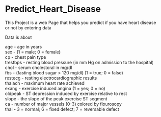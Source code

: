 # Predict_Heart_Disease

This Project is a web Page that helps you predict if you have heart disease or not by entering data 

Data is about

age - age in years\
sex - (1 = male; 0 = female)\
cp - chest pain type\
trestbps - resting blood pressure (in mm Hg on admission to the hospital)\
chol - serum cholestoral in mg/dl\
fbs - (fasting blood sugar > 120 mg/dl) (1 = true; 0 = false)\
restecg - resting electrocardiographic results\
thalach - maximum heart rate achieved\
exang - exercise induced angina (1 = yes; 0 = no)\
oldpeak - ST depression induced by exercise relative to rest\
slope - the slope of the peak exercise ST segment\
ca - number of major vessels (0-3) colored by flourosopy\
thal - 3 = normal; 6 = fixed defect; 7 = reversable defect
